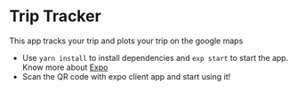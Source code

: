 # Trip Tracker
This app tracks your trip and plots your trip on the google maps

* Use `yarn install` to install dependencies and `exp start` to start the app. Know more about [Expo](https://expo.io/)
* Scan the QR code with expo client app and start using it!
